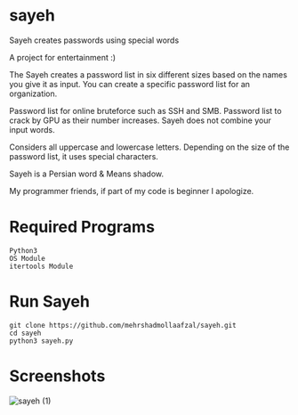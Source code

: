# sayeh
Sayeh creates passwords using special words

A project for entertainment :)

The Sayeh creates a password list in six different sizes based on the names you give it as input.
You can create a specific password list for an organization.

Password list for online bruteforce such as SSH and SMB.
Password list to crack by GPU as their number increases.
Sayeh does not combine your input words.

Considers all uppercase and lowercase letters.
Depending on the size of the password list, it uses special characters.

Sayeh is a Persian word & Means shadow.

My programmer friends, if part of my code is beginner I apologize.


# Required Programs
```
Python3
OS Module
itertools Module
```
# Run Sayeh
```
git clone https://github.com/mehrshadmollaafzal/sayeh.git
cd sayeh
python3 sayeh.py
```
# Screenshots
![sayeh (1)](https://user-images.githubusercontent.com/52595225/144073099-f11a48cc-5fd6-4b3a-bef6-aefacbecd8a8.gif)
